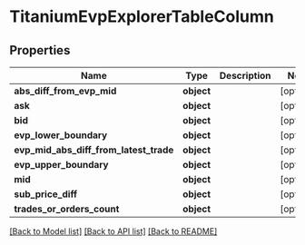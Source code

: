 # TitaniumEvpExplorerTableColumn


## Properties
Name | Type | Description | Notes
------------ | ------------- | ------------- | -------------
**abs_diff_from_evp_mid** | **object** |  | [optional] 
**ask** | **object** |  | [optional] 
**bid** | **object** |  | [optional] 
**evp_lower_boundary** | **object** |  | [optional] 
**evp_mid_abs_diff_from_latest_trade** | **object** |  | [optional] 
**evp_upper_boundary** | **object** |  | [optional] 
**mid** | **object** |  | [optional] 
**sub_price_diff** | **object** |  | [optional] 
**trades_or_orders_count** | **object** |  | [optional] 

[[Back to Model list]](../README.md#documentation-for-models) [[Back to API list]](../README.md#documentation-for-api-endpoints) [[Back to README]](../README.md)


